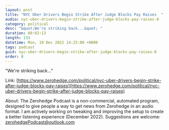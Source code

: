 ```yaml
---
layout: post
title: "NYC Uber Drivers Begin Strike After Judge Blocks Pay Raises  "
audio: nyc-uber-drivers-begin-strike-after-judge-blocks-pay-raises-0
category: political
desc: "&quot;We're striking back...&quot; "
duration: 00:02:13
length: 133
datetime: Mon, 19 Dec 2022 14:25:00 +0000
tags: podcast
guid: nyc-uber-drivers-begin-strike-after-judge-blocks-pay-raises-0
order: 0
---
```

&quot;We're striking back...&quot; 

Link: [https://www.zerohedge.com/political/nyc-uber-drivers-begin-strike-after-judge-blocks-pay-raises](https://www.zerohedge.com/political/nyc-uber-drivers-begin-strike-after-judge-blocks-pay-raises)

About: The Zerohedge Podcast is a non-commercial, automated program, designed to give people a way to get news from Zerohedge in an audio format.  I am actively working on tweaking and improving the setup to create a better listening experience (December 2022).  Suggestions are welcome: [zerohedgePodcast@outlook.com](mailto:zerohedgePodcast@outlook.com)